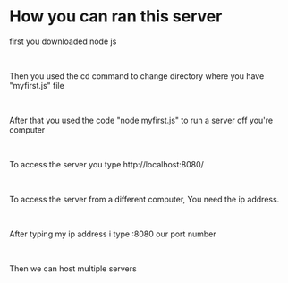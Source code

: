 <h1>How you can ran this server</h1>
<p>first you downloaded node js</p>
<br>
<p>Then you used the cd command to change directory where you have "myfirst.js" file </p>
<br>
<p>After that you used the code "node myfirst.js" to run a server off you're computer</p>
<br>
<p>To access the server you type http://localhost:8080/</p>
<br>
<p>To access the server from a different computer, You need the ip address.</p>
<br>
<p>After typing my ip address i type :8080 our port number</p>
<br>
<p>Then we can host multiple servers</p>


